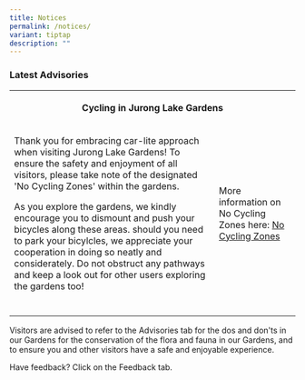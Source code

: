 ```yaml
---
title: Notices
permalink: /notices/
variant: tiptap
description: ""
---
```

<h3>Latest Advisories</h3>
<p></p>
<table style="minWidth: 75px">
<colgroup>
<col>
<col>
<col>
</colgroup>
<tbody>
<tr>
<th rowspan="1" colspan="3">
<p>Cycling in Jurong Lake Gardens</p>
</th>
</tr>
<tr>
<td rowspan="1" colspan="2">
<p>Thank you for embracing car-lite approach when visiting Jurong Lake Gardens!
To ensure the safety and enjoyment of all visitors, please take note of
the designated 'No Cycling Zones' within the gardens.</p>
<p></p>
<p>As you explore the gardens, we kindly encourage you to dismount and push
your bicycles along these areas. should you need to park your bicylcles,
we appreciate your cooperation in doing so neatly and considerately. Do
not obstruct any pathways and keep a look out for other users exploring
the gardens too!</p>
</td>
<td rowspan="1" colspan="1">
<p>More information on No Cycling Zones here: <a href="/files/JLG_No_Cycling_Zones.pdf" rel="noopener nofollow" target="_blank">No Cycling Zones</a>
</p>
</td>
</tr>
<tr>
<td rowspan="1" colspan="1">
<p></p>
</td>
<td rowspan="1" colspan="1">
<p></p>
</td>
<td rowspan="1" colspan="1">
<p></p>
</td>
</tr>
</tbody>
</table>
<p></p>
<p>Visitors are advised to refer to the Advisories tab for the dos and don'ts
in our Gardens for the conservation of the flora and fauna in our Gardens,
and to ensure you and other visitors have a safe and enjoyable experience.</p>
<p>Have feedback? Click on the Feedback tab.</p>